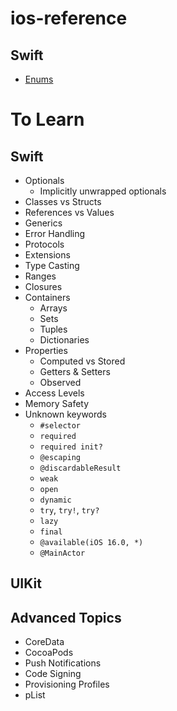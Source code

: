 # ios-reference

## Swift
* [Enums](https://github.com/brittpinder/ios-reference/tree/main/enums#enums)


# To Learn

## Swift
* Optionals
	* Implicitly unwrapped optionals
* Classes vs Structs
* References vs Values
* Generics
* Error Handling
* Protocols
* Extensions
* Type Casting
* Ranges
* Closures
* Containers
	* Arrays
	* Sets
	* Tuples
	* Dictionaries
* Properties
	* Computed vs Stored
	* Getters & Setters
	* Observed
* Access Levels
* Memory Safety
* Unknown keywords
	* `#selector`
	* `required`
	* `required init?`
	* `@escaping`
	* `@discardableResult`
	* `weak`
	* `open`
	* `dynamic`
	* `try`, `try!`, `try?`
	* `lazy`
	* `final`
	* `@available(iOS 16.0, *)`
	* `@MainActor`

## UIKit

## Advanced Topics
* CoreData
* CocoaPods
* Push Notifications
* Code Signing
* Provisioning Profiles
* pList